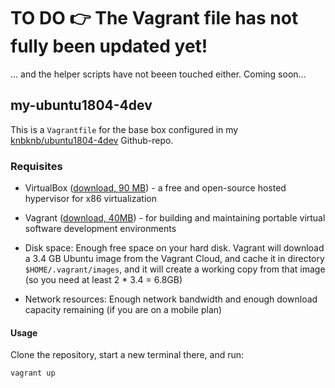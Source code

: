 # TO DO :point_right:  The Vagrant file has not fully been updated yet!

... and the helper scripts have not beeen touched either. Coming soon...

## my-ubuntu1804-4dev

This is a `Vagrantfile` for the base box configured in my [knbknb/ubuntu1804-4dev](https://github.com/knbknb/ubuntu1804-4dev) Github-repo.

### Requisites

- VirtualBox ([download, 90 MB](https://www.virtualbox.org/wiki/Downloads)) - a free and open-source hosted hypervisor for x86 virtualization
- Vagrant ([download, 40MB](https://www.vagrantup.com/downloads.html)) - for building and maintaining portable virtual software development environments

- Disk space: Enough free space on your hard disk. Vagrant will download a 3.4 GB Ubuntu image from the Vagrant Cloud, and cache it in directory `$HOME/.vagrant/images`, and it will create a working copy from that image (so you need at least 2 * 3.4 = 6.8GB)
- Network resources: Enough network bandwidth and enough download capacity remaining (if you are on a mobile plan)

#### Usage

Clone the repository, start a new terminal there, and run:

```sh
vagrant up
```
